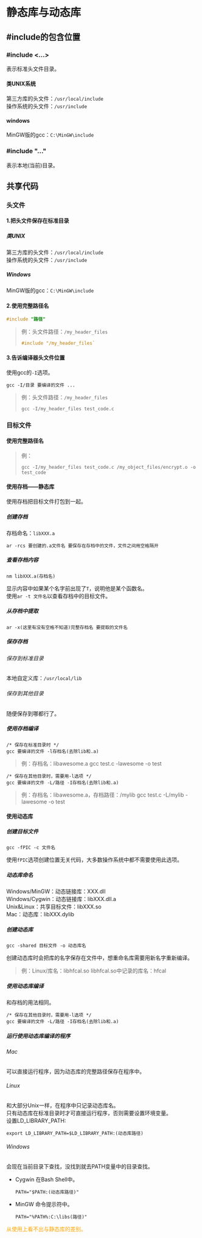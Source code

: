 # 静态库与动态库
## #include的包含位置
### #include <...>
表示标准头文件目录。  

#### 类UNIX系统
第三方库的头文件：`/usr/local/include`  
操作系统的头文件：`/usr/include`  

#### windows
MinGW版的gcc：`C:\MinGW\include`  

### #include "..."
表示本地(当前)目录。  

## 共享代码
### 头文件
#### 1.把头文件保存在标准目录
##### 类UNIX
第三方库的头文件：`/usr/local/include`  
操作系统的头文件：`/usr/include`  

##### Windows
MinGW版的gcc：`C:\MinGW\include`  

#### 2.使用完整路径名
```c
#include "路径"
```
>例：头文件路径：`/my_header_files`
>```c
>#include "/my_header_files`
>```

#### 3.告诉编译器头文件位置
使用gcc的`-I`选项。  
```
gcc -I/目录 要编译的文件 ...
```
>例：头文件路径：`/my_header_files`
>```
>gcc -I/my_header_files test_code.c
>```

### 目标文件
#### 使用完整路径名
>例：
>```
>gcc -I/my_header_files test_code.c /my_object_files/encrypt.o -o test_code
>```

#### 使用存档——静态库
使用存档把目标文件打包到一起。  

##### 创建存档
存档命名：`libXXX.a`  
```
ar -rcs 要创建的.a文件名 要保存在存档中的文件，文件之间用空格隔开
```

##### 查看存档内容
```
nm libXXX.a(存档名)
```
显示内容中如果某个名字前出现了`T`，说明他是某个函数名。  
使用`ar -t 文件名`以查看存档中的目标文件。  

##### 从存档中提取
```
ar -x(这里有没有空格不知道)完整存档名 要提取的文件名
```

##### 保存存档
###### 保存到标准目录
本地自定义库：`/usr/local/lib`  

###### 保存到其他目录
随便保存到哪都行了。  

##### 使用存档编译
```
/* 保存在标准目录时 */
gcc 要编译的文件 -l存档名(去除lib和.a)
```
>例：存档名：libawesome.a
>gcc test.c -lawesome -o test
```
/* 保存在其他目录时，需要用-l选项 */
gcc 要编译的文件 -L/路径 -I存档名(去除lib和.a)
```
>例：存档名：libawesome.a，存档路径：/mylib
>gcc test.c -L/mylib -lawesome -o test

#### 使用动态库
##### 创建目标文件
```
gcc -fPIC -c 文件名
```
使用`fPIC`选项创建位置无关代码，大多数操作系统中都不需要使用此选项。  

##### 动态库命名
Windows/MinGW：动态链接库：XXX.dll  
Windows/Cygwin：动态链接库：libXXX.dll.a  
Unix&Linux：共享目标文件：libXXX.so  
Mac：动态库：libXXX.dylib  

##### 创建动态库
```
gcc -shared 目标文件 -o 动态库名
```
创建动态库时会把库的名字保存在文件中，想重命名库需要用新名字重新编译。  
>例：Linux/库名：libhfcal.so
>libhfcal.so中记录的库名：hfcal

##### 使用动态库编译
和存档的用法相同。  
```
/* 保存在其他目录时，需要用-l选项 */
gcc 要编译的文件 -L/路径 -I存档名(去除lib和.a)
```

##### 运行使用动态库编译的程序
###### Mac
可以直接运行程序，因为动态库的完整路径保存在程序中。  

###### Linux
和大部分Unix一样，在程序中只记录动态库名。  
只有动态库在标准目录时才可直接运行程序，否则需要设置环境变量。  
设置LD_LIBRARY_PATH:  
```
export LD_LIBRARY_PATH=$LD_LIBRARY_PATH:(动态库路径)
```

###### Windows
会现在当前目录下查找，没找到就去PATH变量中的目录查找。  

* Cygwin
    在Bash Shell中。  
    ```
    PATH="$PATH:(动态库路径)"
    ```

* MinGW
    命令提示符中。  
    ```
    PATH="%PATH%:C:\libs(路径)"
    ```

<font color='orange'>从使用上看不出与静态库的差别。</font>  

